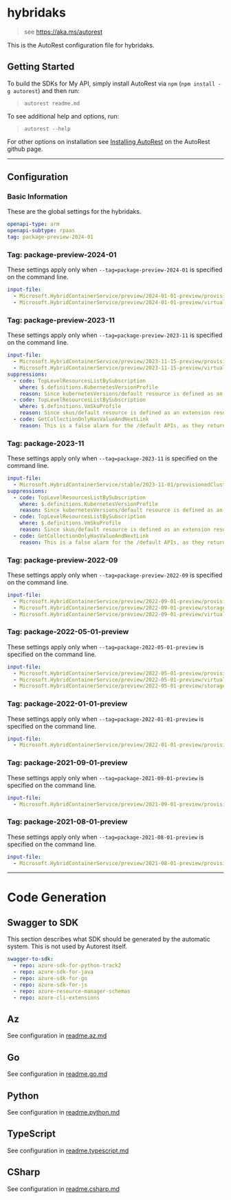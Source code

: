 # hybridaks

> see https://aka.ms/autorest

This is the AutoRest configuration file for hybridaks.

## Getting Started

To build the SDKs for My API, simply install AutoRest via `npm` (`npm install -g autorest`) and then run:

> `autorest readme.md`

To see additional help and options, run:

> `autorest --help`

For other options on installation see [Installing AutoRest](https://aka.ms/autorest/install) on the AutoRest github page.

---

## Configuration

### Basic Information

These are the global settings for the hybridaks.

``` yaml
openapi-type: arm
openapi-subtype: rpaas
tag: package-preview-2024-01
```


### Tag: package-preview-2024-01

These settings apply only when `--tag=package-preview-2024-01` is specified on the command line.

```yaml $(tag) == 'package-preview-2024-01'
input-file:
  - Microsoft.HybridContainerService/preview/2024-01-01-preview/provisionedClusterInstances.json
  - Microsoft.HybridContainerService/preview/2024-01-01-preview/virtualNetworks.json
```
### Tag: package-preview-2023-11

These settings apply only when `--tag=package-preview-2023-11` is specified on the command line.

``` yaml $(tag) == 'package-preview-2023-11'
input-file:
  - Microsoft.HybridContainerService/preview/2023-11-15-preview/provisionedClusterInstances.json
  - Microsoft.HybridContainerService/preview/2023-11-15-preview/virtualNetworks.json
suppressions:
  - code: TopLevelResourcesListBySubscription
    where: $.definitions.KubernetesVersionProfile
    reason: Since kubernetesVersions/default resource is defined as an extension resource to the custom location, this rule does not apply. The kubernetesVersions can vary from one custom location to another and we can't really have a ListBySubscription operation for kubernetesVersions.
  - code: TopLevelResourcesListBySubscription
    where: $.definitions.VmSkuProfile
    reason: Since skus/default resource is defined as an extension resource to the custom location, this rule does not apply. The skus can vary from one custom location to another and we can't really have a ListBySubscription operation for skus.
  - code: GetCollectionOnlyHasValueAndNextLink
    reason: This is a false alarm for the /default APIs, as they return a singleton resource and not a collection of resources
```

### Tag: package-2023-11

These settings apply only when `--tag=package-2023-11` is specified on the command line.

``` yaml $(tag) == 'package-2023-11'
input-file:
  - Microsoft.HybridContainerService/stable/2023-11-01/provisionedClusters.json
suppressions:
  - code: TopLevelResourcesListBySubscription
    where: $.definitions.KubernetesVersionProfile
    reason: Since kubernetesVersions/default resource is defined as an extension resource to the custom location, this rule does not apply. The kubernetesVersions can vary from one custom location to another and we can't really have a ListBySubscription operation for kubernetesVersions.
  - code: TopLevelResourcesListBySubscription
    where: $.definitions.VmSkuProfile
    reason: Since skus/default resource is defined as an extension resource to the custom location, this rule does not apply. The skus can vary from one custom location to another and we can't really have a ListBySubscription operation for skus.
  - code: GetCollectionOnlyHasValueAndNextLink
    reason: This is a false alarm for the /default APIs, as they return a singleton resource and not a collection of resources
```

### Tag: package-preview-2022-09

These settings apply only when `--tag=package-preview-2022-09` is specified on the command line.

``` yaml $(tag) == 'package-preview-2022-09'
input-file:
  - Microsoft.HybridContainerService/preview/2022-09-01-preview/provisionedClusters.json
  - Microsoft.HybridContainerService/preview/2022-09-01-preview/storageSpaces.json
  - Microsoft.HybridContainerService/preview/2022-09-01-preview/virtualNetworks.json
```

### Tag: package-2022-05-01-preview

These settings apply only when `--tag=package-2022-05-01-preview` is specified on the command line.

``` yaml $(tag) == 'package-2022-05-01-preview'
input-file:
  - Microsoft.HybridContainerService/preview/2022-05-01-preview/provisionedClusters.json
  - Microsoft.HybridContainerService/preview/2022-05-01-preview/virtualNetworks.json
  - Microsoft.HybridContainerService/preview/2022-05-01-preview/storageSpaces.json
```

### Tag: package-2022-01-01-preview

These settings apply only when `--tag=package-2022-01-01-preview` is specified on the command line.

``` yaml $(tag) == 'package-2022-01-01-preview'
input-file:
  - Microsoft.HybridContainerService/preview/2022-01-01-preview/provisionedClusters.json
```

### Tag: package-2021-09-01-preview

These settings apply only when `--tag=package-2021-09-01-preview` is specified on the command line.

``` yaml $(tag) == 'package-2021-09-01-preview'
input-file:
  - Microsoft.HybridContainerService/preview/2021-09-01-preview/provisionedClusters.json
```

### Tag: package-2021-08-01-preview

These settings apply only when `--tag=package-2021-08-01-preview` is specified on the command line.

``` yaml $(tag) == 'package-2021-08-01-preview'
input-file:
  - Microsoft.HybridContainerService/preview/2021-08-01-preview/provisionedClusters.json
```

---

# Code Generation

## Swagger to SDK

This section describes what SDK should be generated by the automatic system.
This is not used by Autorest itself.

``` yaml $(swagger-to-sdk)
swagger-to-sdk:
  - repo: azure-sdk-for-python-track2
  - repo: azure-sdk-for-java
  - repo: azure-sdk-for-go
  - repo: azure-sdk-for-js
  - repo: azure-resource-manager-schemas
  - repo: azure-cli-extensions
```

## Az

See configuration in [readme.az.md](./readme.az.md)

## Go

See configuration in [readme.go.md](./readme.go.md)

## Python

See configuration in [readme.python.md](./readme.python.md)

## TypeScript

See configuration in [readme.typescript.md](./readme.typescript.md)

## CSharp

See configuration in [readme.csharp.md](./readme.csharp.md)
